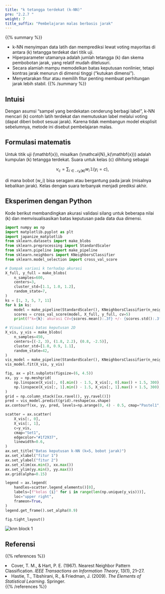 ```yaml
---
title: "k tetangga terdekat (k-NN)"
pre: "2.2.7 "
weight: 7
title_suffix: "Pembelajaran malas berbasis jarak"
---
```


{{% summary %}}
- k-NN menyimpan data latih dan memprediksi lewat voting mayoritas di antara \(k\) tetangga terdekat dari titik uji.
- Hiperparameter utamanya adalah jumlah tetangga \(k\) dan skema pembobotan jarak, yang relatif mudah ditelusuri.
- Secara alamiah mampu memodelkan batas keputusan nonlinier, tetapi kontras jarak menurun di dimensi tinggi (“kutukan dimensi”).
- Menyetarakan fitur atau memilih fitur penting membuat perhitungan jarak lebih stabil.
{{% /summary %}}

## Intuisi
Dengan asumsi “sampel yang berdekatan cenderung berbagi label”, k-NN mencari \(k\) contoh latih terdekat dan memutuskan label melalui voting (dapat diberi bobot sesuai jarak). Karena tidak membangun model eksplisit sebelumnya, metode ini disebut pembelajaran malas.

## Formulasi matematis
Untuk titik uji \(\mathbf{x}\), misalkan \(\mathcal{N}_k(\mathbf{x})\) adalah kumpulan \(k\) tetangga terdekat. Suara untuk kelas \(c\) dihitung sebagai

$$
v_c = \sum_{i \in \mathcal{N}_k(\mathbf{x})} w_i \,\mathbb{1}(y_i = c),
$$

di mana bobot \(w_i\) bisa seragam atau bergantung pada jarak (misalnya kebalikan jarak). Kelas dengan suara terbanyak menjadi prediksi akhir.

## Eksperimen dengan Python
Kode berikut membandingkan akurasi validasi silang untuk beberapa nilai \(k\) dan memvisualisasikan batas keputusan pada data dua dimensi.

```python
import numpy as np
import matplotlib.pyplot as plt
import japanize_matplotlib
from sklearn.datasets import make_blobs
from sklearn.preprocessing import StandardScaler
from sklearn.pipeline import make_pipeline
from sklearn.neighbors import KNeighborsClassifier
from sklearn.model_selection import cross_val_score

# Dampak variasi k terhadap akurasi
X_full, y_full = make_blobs(
    n_samples=600,
    centers=3,
    cluster_std=[1.1, 1.0, 1.2],
    random_state=7,
)
ks = [1, 3, 5, 7, 11]
for k in ks:
    model = make_pipeline(StandardScaler(), KNeighborsClassifier(n_neighbors=k, weights="distance"))
    scores = cross_val_score(model, X_full, y_full, cv=5)
    print(f"k={k}: akurasi CV={scores.mean():.3f} +/- {scores.std():.3f}")

# Visualisasi batas keputusan 2D
X_vis, y_vis = make_blobs(
    n_samples=450,
    centers=[(-2, 3), (1.8, 2.2), (0.8, -2.5)],
    cluster_std=[1.0, 0.9, 1.1],
    random_state=42,
)
vis_model = make_pipeline(StandardScaler(), KNeighborsClassifier(n_neighbors=5, weights="distance"))
vis_model.fit(X_vis, y_vis)

fig, ax = plt.subplots(figsize=(6, 4.5))
xx, yy = np.meshgrid(
    np.linspace(X_vis[:, 0].min() - 1.5, X_vis[:, 0].max() + 1.5, 300),
    np.linspace(X_vis[:, 1].min() - 1.5, X_vis[:, 1].max() + 1.5, 300),
)
grid = np.column_stack([xx.ravel(), yy.ravel()])
pred = vis_model.predict(grid).reshape(xx.shape)
ax.contourf(xx, yy, pred, levels=np.arange(0, 4) - 0.5, cmap="Pastel1", alpha=0.9)

scatter = ax.scatter(
    X_vis[:, 0],
    X_vis[:, 1],
    c=y_vis,
    cmap="Set1",
    edgecolor="#1f2937",
    linewidth=0.6,
)
ax.set_title("Batas keputusan k-NN (k=5, bobot jarak)")
ax.set_xlabel("fitur 1")
ax.set_ylabel("fitur 2")
ax.set_xlim(xx.min(), xx.max())
ax.set_ylim(yy.min(), yy.max())
ax.grid(alpha=0.15)

legend = ax.legend(
    handles=scatter.legend_elements()[0],
    labels=[f"kelas {i}" for i in range(len(np.unique(y_vis)))],
    loc="upper right",
    frameon=True,
)
legend.get_frame().set_alpha(0.9)

fig.tight_layout()
```

![knn block 1](/images/basic/classification/knn_block01.svg)

## Referensi
{{% references %}}
<li>Cover, T. M., &amp; Hart, P. E. (1967). Nearest Neighbor Pattern Classification. <i>IEEE Transactions on Information Theory</i>, 13(1), 21–27.</li>
<li>Hastie, T., Tibshirani, R., &amp; Friedman, J. (2009). <i>The Elements of Statistical Learning</i>. Springer.</li>
{{% /references %}}
